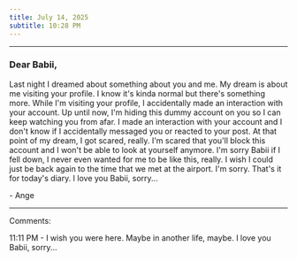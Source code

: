 ```yaml
---
title: July 14, 2025
subtitle: 10:28 PM
---
```

---

### Dear Babii,

Last night I dreamed about something about you and me. My dream is about me visiting your profile. I know it's kinda normal but there's something more. While I'm visiting your profile, I accidentally made an interaction with your account. Up until now, I'm hiding this dummy account on you so I can keep watching you from afar. I made an interaction with your account and I don't know if I accidentally messaged you or reacted to your post. At that point of my dream, I got scared, really. I'm scared that you'll block this account and I won't be able to look at yourself anymore. I'm sorry Babii if I fell down, I never even wanted for me to be like this, really. I wish I could just be back again to the time that we met at the airport. I'm sorry. That's it for today's diary. I love you Babii, sorry...

\- Ange

---

Comments:

11:11 PM - I wish you were here. Maybe in another life, maybe. I love you Babii, sorry...
